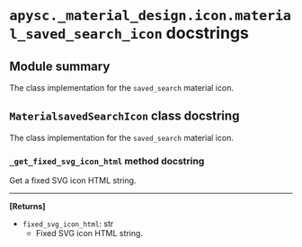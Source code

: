 # `apysc._material_design.icon.material_saved_search_icon` docstrings

## Module summary

The class implementation for the `saved_search` material icon.

## `MaterialsavedSearchIcon` class docstring

The class implementation for the `saved_search` material icon.

### `_get_fixed_svg_icon_html` method docstring

Get a fixed SVG icon HTML string.<hr>

**[Returns]**

- `fixed_svg_icon_html`: str
  - Fixed SVG icon HTML string.